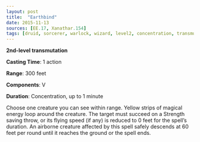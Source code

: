 ```yaml
---
layout: post
title:  "Earthbind"
date: 2015-11-13
sources: [EE.17, Xanathar.154]
tags: [druid, sorcerer, warlock, wizard, level2, concentration, transmutation]
---
```


**2nd-level transmutation**

**Casting Time**: 1 action

**Range**: 300 feet

**Components**: V

**Duration**: Concentration, up to 1 minute

Choose one creature you can see within range. Yellow strips of magical energy loop around the creature. The target must succeed on a Strength saving throw, or its flying speed (if any) is reduced to 0 feet for the spell’s duration. An airborne creature affected by this spell safely descends at 60 feet per round until it reaches the ground or the spell ends.
